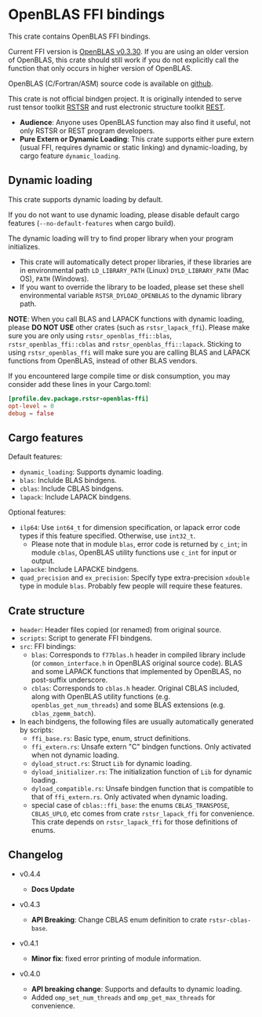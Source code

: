 # OpenBLAS FFI bindings

This crate contains OpenBLAS FFI bindings.

Current FFI version is [OpenBLAS v0.3.30](https://github.com/OpenMathLib/OpenBLAS/releases/tag/v0.3.30). If you are using an older version of OpenBLAS, this crate should still work if you do not explicitly call the function that only occurs in higher version of OpenBLAS.

OpenBLAS (C/Fortran/ASM) source code is available on [github](https://github.com/OpenMathLib/OpenBLAS).

This crate is not official bindgen project. It is originally intended to serve rust tensor toolkit [RSTSR](https://github.com/RESTGroup/rstsr) and rust electronic structure toolkit [REST](https://gitee.com/RESTGroup/rest).

- **Audience**: Anyone uses OpenBLAS function may also find it useful, not only RSTSR or REST program developers.
- **Pure Extern or Dynamic Loading**: This crate supports either pure extern (usual FFI, requires dynamic or static linking) and dynamic-loading, by cargo feature `dynamic_loading`.

## Dynamic loading

This crate supports dynamic loading by default.

If you do not want to use dynamic loading, please disable default cargo features (`--no-default-features` when cargo build).

The dynamic loading will try to find proper library when your program initializes.
- This crate will automatically detect proper libraries, if these libraries are in environmental path `LD_LIBRARY_PATH` (Linux) `DYLD_LIBRARY_PATH` (Mac OS), `PATH` (Windows).
- If you want to override the library to be loaded, please set these shell environmental variable `RSTSR_DYLOAD_OPENBLAS` to the dynamic library path.

**NOTE**: When you call BLAS and LAPACK functions with dynamic loading, please **DO NOT USE** other crates (such as `rstsr_lapack_ffi`). Please make sure you are only using `rstsr_openblas_ffi::blas`, `rstsr_openblas_ffi::cblas` and `rstsr_openblas_ffi::lapack`. Sticking to using `rstsr_openblas_ffi` will make sure you are calling BLAS and LAPACK functions from OpenBLAS, instead of other BLAS vendors.

If you encountered large compile time or disk consumption, you may consider add these lines in your Cargo.toml:

```toml
[profile.dev.package.rstsr-openblas-ffi]
opt-level = 0
debug = false
```

## Cargo features

Default features:

- `dynamic_loading`: Supports dynamic loading.
- `blas`: Inclulde BLAS bindgens.
- `cblas`: Include CBLAS bindgens.
- `lapack`: Include LAPACK bindgens.

Optional features:

- `ilp64`: Use `int64_t` for dimension specification, or lapack error code types if this feature specified. Otherwise, use `int32_t`.
    - Please note that in module `blas`, error code is returned by `c_int`; in module `cblas`, OpenBLAS utility functions use `c_int` for input or output.
- `lapacke`: Include LAPACKE bindgens.
- `quad_precision` and `ex_precision`: Specify type extra-precision `xdouble` type in module `blas`. Probably few people will require these features.

## Crate structure

- `header`: Header files copied (or renamed) from original source.
- `scripts`: Script to generate FFI bindgens.
- `src`: FFI bindings:
    - `blas`: Corresponds to `f77blas.h` header in compiled library include (or `common_interface.h` in OpenBLAS original source code). BLAS and some LAPACK functions that implemented by OpenBLAS, no post-suffix underscore.
    - `cblas`: Corresponds to `cblas.h` header. Original CBLAS included, along with OpenBLAS utility functions (e.g. `openblas_get_num_threads`) and some BLAS extensions (e.g. `cblas_zgemm_batch`).
- In each bindgens, the following files are usually automatically generated by scripts:
    - `ffi_base.rs`: Basic type, enum, struct definitions.
    - `ffi_extern.rs`: Unsafe extern "C" bindgen functions. Only activated when not dynamic loading.
    - `dyload_struct.rs`: Struct `Lib` for dynamic loading.
    - `dyload_initializer.rs`: The initialization function of `Lib` for dynamic loading.
    - `dyload_compatible.rs`: Unsafe bindgen function that is compatible to that of `ffi_extern.rs`. Only activated when dynamic loading.
    - special case of `cblas::ffi_base`: the enums `CBLAS_TRANSPOSE`, `CBLAS_UPLO`, etc comes from crate `rstsr_lapack_ffi` for convenience. This crate depends on `rstsr_lapack_ffi` for those definitions of enums.

## Changelog

- v0.4.4

    - **Docs Update**

- v0.4.3

    - **API Breaking**: Change CBLAS enum definition to crate `rstsr-cblas-base`.

- v0.4.1

    - **Minor fix**: fixed error printing of module information.

- v0.4.0

    - **API breaking change**: Supports and defaults to dynamic loading.
    - Added `omp_set_num_threads` and `omp_get_max_threads` for convenience.
